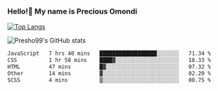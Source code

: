 ### Hello!👋 My name is Precious Omondi 

[![Top Langs](https://github-readme-stats.vercel.app/api/top-langs/?username=Presho99&langs_count=8&theme=dark)](https://github.com/Presho99/github-readme-stats)

![Presho99's GitHub stats](https://github-readme-stats.vercel.app/api?username=Presho99&show_icons=true&theme=dark)

<!--START_SECTION:waka-->

```txt
JavaScript   7 hrs 40 mins   ██████████████████░░░░░░░   71.34 %
CSS          1 hr 58 mins    ████▓░░░░░░░░░░░░░░░░░░░░   18.33 %
HTML         47 mins         █▓░░░░░░░░░░░░░░░░░░░░░░░   07.32 %
Other        14 mins         ▓░░░░░░░░░░░░░░░░░░░░░░░░   02.20 %
SCSS         4 mins          ▒░░░░░░░░░░░░░░░░░░░░░░░░   00.75 %
```

<!--END_SECTION:waka-->


